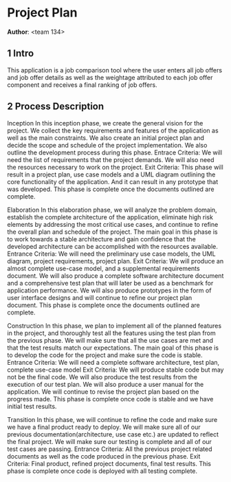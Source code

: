 # Project Plan

**Author**: \<team 134\>

## 1 Intro

This application is a job comparison tool where the user enters all job offers and job offer details as well as the weightage attributed to each job offer component and receives a final ranking of job offers. 

## 2 Process Description

Inception 
In this inception phase, we create the general vision for the project. We collect the key requirements and features of the application as well as the main constraints. We also create an initial project plan and decide the scope and schedule of the project implementation. We also outline the development process during this phase. 
Entrace Criteria: We will need the list of requirements that the project demands. We will also need the resources necessary to work on the project.
Exit Criteria: This phase will result in a project plan, use case models and a UML diagram outlining the core functionality of the application. And it can result in any prototype that was developed. This phase is complete once the documents outlined are complete. 

Elaboration 
In this elaboration phase, we will analyze the problem domain, establish the complete architecture of the application, eliminate high risk elements by addressing the most critical use cases, and continue to refine the overall plan and schedule of the project. The main goal in this phase is to work towards a stable architecture and gain confidence that the developed architecture can be accomplished with the resources available.  
Entrance Criteria: We will need the preliminary use case models, the UML diagram, project requirements, project plan. 
Exit Criteria: We will produce an almost complete use-case model, and a supplemental requirements document. We will also produce a complete software architecture document and a comprehensive test plan that will later be used as a benchmark for application performance. We will also produce prototypes in the form of user interface designs and will continue to refine our project plan document. This phase is complete once the documents outlined are complete. 

Construction 
In this phase, we plan to implement all of the planned features in the project, and thoroughly test all the features using the test plan from the previous phase. We will make sure that all the use cases are met and that the test results match our expectations. The main goal of this phase is to develop the code for the project and make sure the code is stable. 
Entrance Criteria: We will need a complete software architecture, test plan, complete use-case model 
Exit Criteria: We will produce stable code but may not be the final code. We will also produce the test results from the execution of our test plan. We will also produce a user manual for the application. We will continue to revise the project plan based on the progress made.  This phase is complete once code is stable and we have initial test results. 

Transition
In this phase, we will continue to refine the code and make sure we have a final product ready to deploy. We will make sure all of our previous documentation(architecture, use case etc.) are updated to reflect the final project. We will make sure our testing is complete and all of our test cases are passing.
Entrance Criteria: All the previous project related documents as well as the code produced in the previous phase. 
Exit Criteria: Final product, refined project documents, final test results.  This phase is complete once code is deployed with all testing complete. 


